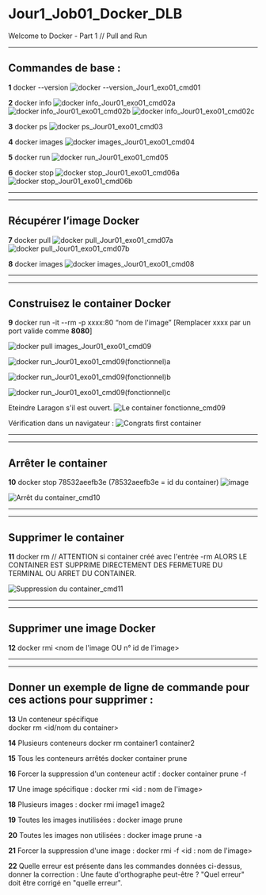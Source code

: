 # Jour1_Job01_Docker_DLB
Welcome to Docker - Part 1 // Pull and Run

--------------------------------------------

## **Commandes de base :**

**1** docker --version
![docker --version_Jour1_exo01_cmd01](https://github.com/user-attachments/assets/73216fc3-534e-447b-b722-fb86ab497f83)

**2** docker info
![docker info_Jour01_exo01_cmd02a](https://github.com/user-attachments/assets/28a1fa64-a82f-4301-bee6-099e11d9aa27)
![docker info_Jour01_exo01_cmd02b](https://github.com/user-attachments/assets/2fd296df-6429-44ae-99ef-51fe30b21886)
![docker info_Jour01_exo01_cmd02c](https://github.com/user-attachments/assets/279f0860-503b-4c26-b918-a3715401394f)


**3** docker ps
![docker ps_Jour01_exo01_cmd03](https://github.com/user-attachments/assets/c9db6d9e-6639-4707-8f5a-c61126a97106)


**4** docker images
![docker images_Jour01_exo01_cmd04](https://github.com/user-attachments/assets/1b56ea8c-1c30-45eb-91e2-44e29c3f23da)


**5** docker run
![docker run_Jour01_exo01_cmd05](https://github.com/user-attachments/assets/dbfd2801-6cf3-445a-a7dd-7e36c0a18350)


**6** docker stop
![docker stop_Jour01_exo01_cmd06a](https://github.com/user-attachments/assets/050eea0e-f200-4052-b1ba-d74d60748718)
![docker stop_Jour01_exo01_cmd06b](https://github.com/user-attachments/assets/b7249016-3321-4fd5-886b-03d2ddbbfe1f)

--------------------------------------------
--------------------------------------------
## **Récupérer l’image Docker**

**7** docker pull
![docker pull_Jour01_exo01_cmd07a](https://github.com/user-attachments/assets/37aea537-9b43-4ef8-878a-1153424aea8f)
![docker pull_Jour01_exo01_cmd07b](https://github.com/user-attachments/assets/3e953dc5-f9a9-4827-b91b-61ad8a344800)


**8** docker images
![docker images_Jour01_exo01_cmd08](https://github.com/user-attachments/assets/7b2910de-89fb-439c-8fbd-981cb092b615)

--------------------------------------------
--------------------------------------------
## **Construisez le container Docker**

**9** docker run -it --rm -p xxxx:80 “nom de l'image”   [Remplacer xxxx par un port valide comme **8080**]

![docker pull   images_Jour01_exo01_cmd09](https://github.com/user-attachments/assets/f2f90188-db9d-4f2d-a6ee-773781658df7)

![docker run_Jour01_exo01_cmd09(fonctionnel)a](https://github.com/user-attachments/assets/09f962cb-3d46-42fb-bbcc-be947148bf2f)

![docker run_Jour01_exo01_cmd09(fonctionnel)b](https://github.com/user-attachments/assets/3b946439-ffe7-440a-898e-53ca698c54ea)

![docker run_Jour01_exo01_cmd09(fonctionnel)c](https://github.com/user-attachments/assets/cd701f69-99db-411e-a213-d331c34b9014)

Eteindre Laragon s'il est ouvert.
![Le container fonctionne_cmd09](https://github.com/user-attachments/assets/27c8010d-e697-4e21-8405-a9cf18ec78e4)

Vérification dans un navigateur :
![Congrats first container](https://github.com/user-attachments/assets/34871e5b-0e08-42f0-9ebe-1d6500513764)


--------------------------------------------
--------------------------------------------
## **Arrêter le container**

**10** docker stop 78532aeefb3e (78532aeefb3e = id du container)
![image](https://github.com/user-attachments/assets/0d6e57b3-2092-47c3-b419-930baddbc5c6)

![Arrêt du container_cmd10](https://github.com/user-attachments/assets/75e7ab50-4a3c-4f77-a15a-29d7fe656e8c)


--------------------------------------------
--------------------------------------------
## **Supprimer le container**

**11** docker rm <nom du container> // ATTENTION si container créé avec l'entrée -rm ALORS LE CONTAINER EST SUPPRIME DIRECTEMENT DES FERMETURE DU TERMINAL OU ARRET DU CONTAINER.

![Suppression du container_cmd11](https://github.com/user-attachments/assets/97807960-1336-4cae-9fd7-5ad2b2385e63)

--------------------------------------------
--------------------------------------------
## **Supprimer une image Docker**

**12** docker rmi <nom de l'image OU n° id de l'image>

--------------------------------------------
--------------------------------------------
## **Donner un exemple de ligne de commande pour ces actions pour supprimer :**

**13** Un conteneur spécifique   
docker rm <id/nom du container>

**14** Plusieurs conteneurs
docker rm container1 container2

**15** Tous les conteneurs arrêtés
docker container prune

**16** Forcer la suppression d'un conteneur actif : 
docker container prune -f

**17** Une image spécifique : 
docker rmi <id : nom de l'image>

**18** Plusieurs images :
docker rmi image1 image2

**19** Toutes les images inutilisées :
docker image prune

**20** Toutes les images non utilisées :
docker image prune -a

**21** Forcer la suppression d'une image :
docker rmi -f <id : nom de l'image>

**22** Quelle erreur est présente dans les commandes données ci-dessus, donner la correction :
Une faute d'orthographe peut-être ? "Quel erreur" doit être corrigé en "quelle erreur".



